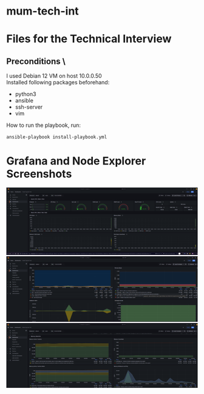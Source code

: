 # mum-tech-int
# Files for the Technical Interview
## Preconditions \
I used Debian 12 VM on host 10.0.0.50 \
Installed following packages beforehand:
 - python3
 - ansible
 - ssh-server
 - vim

How to run the playbook, run:
```
ansible-playbook install-playbook.yml  
```

# Grafana and Node Explorer Screenshots
![tech-intvw-mum_sc_grafana_01](pictures/tech-intvw-mum_sc_grafana_01.png)
![tech-intvw-mum_sc_grafana_02](pictures/tech-intvw-mum_sc_grafana_02.png)
![tech-intvw-mum_sc_grafana_03](pictures/tech-intvw-mum_sc_grafana_03.png)
